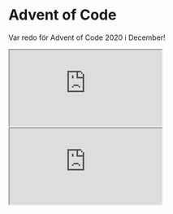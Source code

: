 # Advent of Code

Var redo för Advent of Code 2020 i December!

<iframe class="only-light-theme" id="leaderboard" src="https://lithekod.lysator.liu.se/leaderboard/?lightmode=true"></iframe>
<iframe class="only-dark-theme" id="leaderboard" src="https://lithekod.lysator.liu.se/leaderboard/"></iframe>
